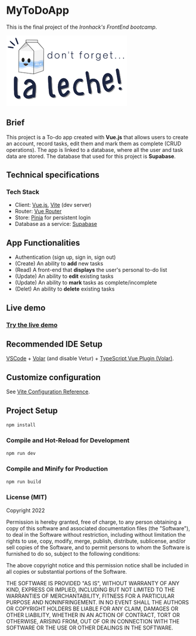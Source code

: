 # MyToDoApp

This is the final project of the *Ironhack's FrontEnd bootcamp*.

![AppLogo](https://github.com/alelof/MyToDoApp/blob/main/src/assets/logo.png)

## Brief

This project is a To-do app created with **Vue.js** that allows users to create an account, record tasks, edit them and mark them as complete (CRUD operations). The app is linked to a database, where all the user and task data are stored. The database that used for this project is **Supabase**.

## Technical specifications

### Tech Stack
- Client: [Vue.js](https://vuejs.org/), [Vite](https://vitejs.dev/) (dev server)
- Router: [Vue Router](https://router.vuejs.org/)
- Store: [Pinia](https://pinia.vuejs.org/) for persistent login
- Database as a service: [Supabase](https://supabase.com/)

## App Functionalities

- Authentication (sign up, sign in, sign out)
- (Create) An ability to **add** new tasks
- (Read) A front-end that **displays** the user's personal to-do list
- (Update) An ability to **edit** existing tasks
- (Update) An ability to **mark** tasks as complete/incomplete
- (Delet) An ability to **delete** existing tasks


## Live demo
### [Try the live demo](https://dontforget-laleche.netlify.app/)

## Recommended IDE Setup

[VSCode](https://code.visualstudio.com/) + [Volar](https://marketplace.visualstudio.com/items?itemName=Vue.volar) (and disable Vetur) + [TypeScript Vue Plugin (Volar)](https://marketplace.visualstudio.com/items?itemName=Vue.vscode-typescript-vue-plugin).

## Customize configuration

See [Vite Configuration Reference](https://vitejs.dev/config/).

## Project Setup

```sh
npm install
```

### Compile and Hot-Reload for Development

```sh
npm run dev
```

### Compile and Minify for Production

```sh
npm run build
```

### License (MIT)
Copyright 2022 

Permission is hereby granted, free of charge, to any person obtaining a copy of this software and associated documentation files (the "Software"), to deal in the Software without restriction, including without limitation the rights to use, copy, modify, merge, publish, distribute, sublicense, and/or sell copies of the Software, and to permit persons to whom the Software is furnished to do so, subject to the following conditions:

The above copyright notice and this permission notice shall be included in all copies or substantial portions of the Software.

THE SOFTWARE IS PROVIDED "AS IS", WITHOUT WARRANTY OF ANY KIND, EXPRESS OR IMPLIED, INCLUDING BUT NOT LIMITED TO THE WARRANTIES OF MERCHANTABILITY, FITNESS FOR A PARTICULAR PURPOSE AND NONINFRINGEMENT. IN NO EVENT SHALL THE AUTHORS OR COPYRIGHT HOLDERS BE LIABLE FOR ANY CLAIM, DAMAGES OR OTHER LIABILITY, WHETHER IN AN ACTION OF CONTRACT, TORT OR OTHERWISE, ARISING FROM, OUT OF OR IN CONNECTION WITH THE SOFTWARE OR THE USE OR OTHER DEALINGS IN THE SOFTWARE.
